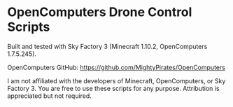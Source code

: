 # OpenComputers Drone Control Scripts
Built and tested with Sky Factory 3 (Minecraft 1.10.2, OpenComputers 1.7.5.245).

OpenComputers GitHub: https://github.com/MightyPirates/OpenComputers

I am not affiliated with the developers of Minecraft, OpenComputers, or Sky Factory 3. You are free to use these scripts for any purpose. Attribution is appreciated but not required.